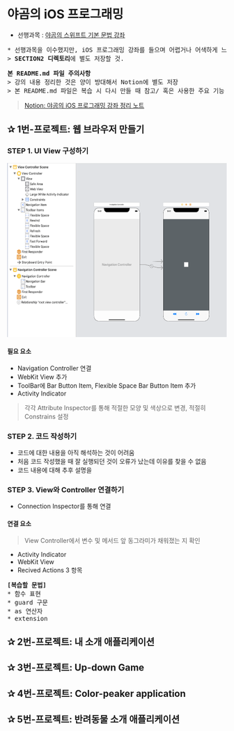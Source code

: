 # 야곰의 iOS 프로그래밍
* 선행과목 : [야곰의 스위프트 기본 문법 강좌](https://www.inflearn.com/course/%EC%8A%A4%EC%9C%84%ED%94%84%ED%8A%B8-%EA%B8%B0%EB%B3%B8-%EB%AC%B8%EB%B2%95/)
<pre>* 선행과목을 이수했지만, iOS 프로그래밍 강좌를 들으며 어렵거나 어색하게 느끼는 부분들을 다시 공부할 것!
> <b>SECTION2 디렉토리</b>에 별도 저장할 것. </pre>
<pre>
<b>본 README.md 파일 주의사항</b>
> 강의 내용 정리한 것은 양이 방대해서 Notion에 별도 저장
> 본 README.md 파일은 복습 시 다시 만들 때 참고/ 혹은 사용한 주요 기능 정리
</pre>
> [Notion: 야곰의 iOS 프로그래밍 강좌 정리 노트](https://www.notion.so/iOS-592776e76db14917ae3dfb79d0fbd230)
## ✰ 1번-프로젝트: 웹 브라우저 만들기
### STEP 1. UI View 구성하기
<img src="./img/1-myWebBrowser-UI.png" width="600px" height="400px"></img>
#### 필요 요소
* Navigation Controller 연결
* WebKit View 추가
* ToolBar에 Bar Button Item, Flexible Space Bar Button Item 추가
* Activity Indicator
> 각각 Attribute Inspector를 통해 적절한 모양 및 색상으로 변경, 적절히 Constrains 설정
### STEP 2. 코드 작성하기
* 코드에 대한 내용을 아직 해석하는 것이 어려움
* 처음 코드 작성했을 때 잘 실행되던 것이 오류가 났는데 이유를 찾을 수 없음
* 코드 내용에 대해 추후 설명을 
### STEP 3. View와 Controller 연결하기
* Connection Inspector를 통해 연결
#### 연결 요소
> View Controller에서 변수 및 메서드 앞 동그라미가 채워졌는 지 확인
* Activity Indicator
* WebKit View
* Recived Actions 3 항목
<pre>
<b>[복습할 문법]</b>
* 함수 표현
* guard 구문
* as 연산자
* extension
</pre>
## ✰ 2번-프로젝트: 내 소개 애플리케이션
## ✰ 3번-프로젝트: Up-down Game
## ✰ 4번-프로젝트: Color-peaker application
## ✰ 5번-프로젝트: 반려동물 소개 애플리케이션
